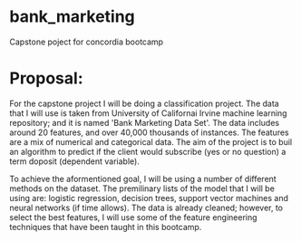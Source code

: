 # bank_marketing
Capstone poject for concordia bootcamp


# Proposal:

For the capstone project I will be doing a classification project. The data that I will use is taken from University of Californai Irvine machine learning repository; and it is named 'Bank Marketing Data Set'. The data includes around 20 features, and over 40,000 thousands of instances. The features are a mix of numerical and categorical data. The aim of the project is to buil an algorithm to predict if the client would subscribe (yes or no question) a term doposit (dependent variable).

To achieve the aformentioned goal, I will be using a number of different methods on the dataset. The premilinary lists of the model that I will be using are: logistic regression, decision trees, support vector machines and neural networks (if time allows). The data is already cleaned; however, to select the best features, I will use some of the feature engineering techniques that have been taught in this bootcamp.